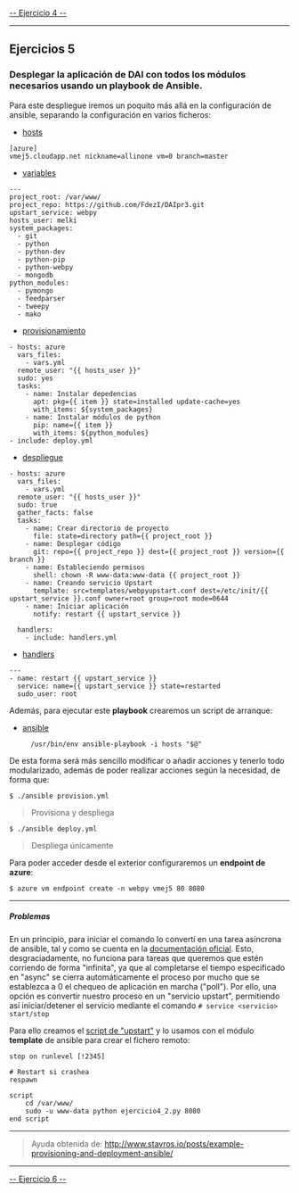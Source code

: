 [-- Ejercicio 4 --](./ejercicio06.md)

------------------

## Ejercicios 5

### Desplegar la aplicación de DAI con todos los módulos necesarios usando un playbook de Ansible.


Para este despliegue iremos un poquito más allá en la configuración de ansible, separando la configuración en varios ficheros:
* [hosts](./daibook/hosts)

```
[azure]
vmej5.cloudapp.net nickname=allinone vm=0 branch=master
```

* [variables](./daibook/vars.yml)

```
---
project_root: /var/www/
project_repo: https://github.com/FdezI/DAIpr3.git
upstart_service: webpy
hosts_user: melki
system_packages:
  - git
  - python
  - python-dev
  - python-pip
  - python-webpy
  - mongodb
python_modules:
  - pymongo
  - feedparser
  - tweepy
  - mako
```

* [provisionamiento](./daibook/provision.yml)

```
- hosts: azure
  vars_files:
    - vars.yml
  remote_user: "{{ hosts_user }}"
  sudo: yes
  tasks:
    - name: Instalar depedencias
      apt: pkg={{ item }} state=installed update-cache=yes
      with_items: ${system_packages}
    - name: Instalar módulos de python
      pip: name={{ item }}
      with_items: ${python_modules}
- include: deploy.yml
```

* [despliegue](./daibook/deploy.yml)

```
- hosts: azure
  vars_files:
    - vars.yml
  remote_user: "{{ hosts_user }}"
  sudo: true
  gather_facts: false
  tasks:
    - name: Crear directorio de proyecto
      file: state=directory path={{ project_root }}
    - name: Desplegar código
      git: repo={{ project_repo }} dest={{ project_root }} version={{ branch }}
    - name: Estableciendo permisos
      shell: chown -R www-data:www-data {{ project_root }}
    - name: Creando servicio Upstart
      template: src=templates/webpyupstart.conf dest=/etc/init/{{ upstart_service }}.conf owner=root group=root mode=0644
    - name: Iniciar aplicación
      notify: restart {{ upstart_service }}

  handlers:
    - include: handlers.yml
```

* [handlers](./daibook/handlers.yml)

```
---
- name: restart {{ upstart_service }}
  service: name={{ upstart_service }} state=restarted
  sudo_user: root
```

Además, para ejecutar este **playbook** crearemos un script de arranque:

* [ansible](./daibook/ansible)

        /usr/bin/env ansible-playbook -i hosts "$@"


De esta forma será más sencillo modificar o añadir acciones y tenerlo todo modularizado, además de poder realizar acciones según la necesidad, de forma que:

    $ ./ansible provision.yml

> Provisiona y despliega

    $ ./ansible deploy.yml

> Despliega únicamente


Para poder acceder desde el exterior configuraremos un **endpoint de azure**:

    $ azure vm endpoint create -n webpy vmej5 80 8080


------------------

##### Problemas

En un principio, para iniciar el comando lo convertí en una tarea asíncrona de ansible, tal y como se cuenta en la [documentación oficial](http://docs.ansible.com/playbooks_async.html). Esto, desgraciadamente, no funciona para tareas que queremos que estén corriendo de forma "infinita", ya que al completarse el tiempo especificado en "async" se cierra automáticamente el proceso por mucho que se establezca a 0 el chequeo de aplicación en marcha ("poll"). Por ello, una opción es convertir nuestro proceso en un "servicio upstart", permitiendo así iniciar/detener el servicio mediante el comando `# service <servicio> start/stop`

Para ello creamos el [script de "upstart"](./daibook/templates/webpyupstart.conf) y lo usamos con el módulo **template** de ansible para crear el fichero remoto:

```
stop on runlevel [!2345]

# Restart si crashea
respawn

script
    cd /var/www/
    sudo -u www-data python ejercicio4_2.py 8080
end script
```


------------------

> Ayuda obtenida de: http://www.stavros.io/posts/example-provisioning-and-deployment-ansible/

------------------

[-- Ejercicio 6 --](./ejercicio08.md)
